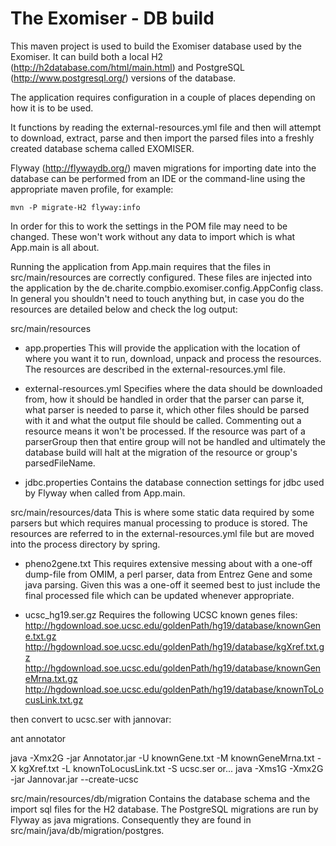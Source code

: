 The Exomiser - DB build
===============================================================

This maven project is used to build the Exomiser database used by the Exomiser. 
It can build both a local H2 (http://h2database.com/html/main.html) and PostgreSQL 
(http://www.postgresql.org/) versions of the database.

The application requires configuration in a couple of places depending on how it
is to be used.

It functions by reading the external-resources.yml file and then will attempt to
download, extract, parse and then import the parsed files into a freshly created
database schema called EXOMISER. 


Flyway (http://flywaydb.org/) maven migrations for importing date into the database
can be performed from an IDE or the command-line using the appropriate maven
profile, for example:

    mvn -P migrate-H2 flyway:info

In order for this to work the settings in the POM file may need to be changed. These
won't work without any data to import which is what App.main is all about.   

Running the application from App.main requires that the files in src/main/resources 
are correctly configured. These files are injected into the application by the
de.charite.compbio.exomiser.config.AppConfig class.
In general you shouldn't need to touch anything but, in case you do the resources
are detailed below and check the log output:

src/main/resources
* app.properties
    This will provide the application with the location of where you want it to
run, download, unpack and process the resources. The resources are described in
the external-resources.yml file.  

* external-resources.yml
    Specifies where the data should be downloaded from, how it should be handled
in order that the parser can parse it, what parser is needed to parse it, which 
other files should be parsed with it and what the output file should be called.
Commenting out a resource means it won't be processed. If the resource was part 
of a parserGroup then that entire group will not be handled and ultimately the 
database build will halt at the migration of the resource or group's parsedFileName.
    
* jdbc.properties
Contains the database connection settings for jdbc used by Flyway when called
from App.main.

src/main/resources/data
    This is where some static data required by some parsers but which requires 
manual processing to produce is stored. The resources are referred to in the 
external-resources.yml file but are moved into the process directory by spring.
* pheno2gene.txt
    This requires extensive messing about with a one-off dump-file from OMIM, a 
perl parser, data from Entrez Gene and some java parsing. Given this was a one-off
it seemed best to just include the final processed file which can be updated 
whenever appropriate. 

* ucsc_hg19.ser.gz
    Requires the following UCSC known genes files:
        http://hgdownload.soe.ucsc.edu/goldenPath/hg19/database/knownGene.txt.gz
        http://hgdownload.soe.ucsc.edu/goldenPath/hg19/database/kgXref.txt.gz
        http://hgdownload.soe.ucsc.edu/goldenPath/hg19/database/knownGeneMrna.txt.gz
        http://hgdownload.soe.ucsc.edu/goldenPath/hg19/database/knownToLocusLink.txt.gz

then convert to ucsc.ser with jannovar:

ant annotator

java -Xmx2G -jar Annotator.jar -U knownGene.txt -M knownGeneMrna.txt -X kgXref.txt -L knownToLocusLink.txt -S ucsc.ser
or...
java -Xms1G -Xmx2G -jar Jannovar.jar --create-ucsc


src/main/resources/db/migration
    Contains the database schema and the import sql files for the H2 database. The
PostgreSQL migrations are run by Flyway as java migrations. Consequently they are
found in src/main/java/db/migration/postgres.
